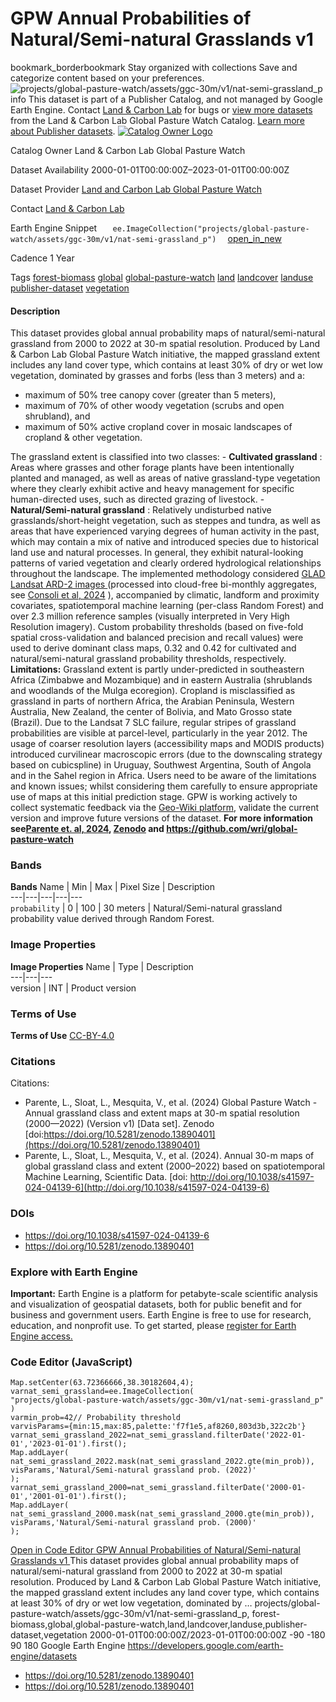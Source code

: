  
#  GPW Annual Probabilities of Natural/Semi-natural Grasslands v1 
bookmark_borderbookmark Stay organized with collections  Save and categorize content based on your preferences. 
![projects/global-pasture-watch/assets/ggc-30m/v1/nat-semi-grassland_p](https://developers.google.com/earth-engine/datasets/images/global-pasture-watch/projects_global-pasture-watch_assets_ggc-30m_v1_nat-semi-grassland_p_sample.png)
info
This dataset is part of a Publisher Catalog, and not managed by Google Earth Engine. Contact [Land & Carbon Lab](https://landcarbonlab.org/subscribe) for bugs or [view more datasets](https://developers.google.com/earth-engine/datasets/publisher/global-pasture-watch) from the Land & Carbon Lab Global Pasture Watch Catalog. [Learn more about Publisher datasets](https://developers.google.com/earth-engine/datasets/publisher). 
[ ![Catalog Owner Logo](https://developers.google.com/static/earth-engine/datasets/logos/global-pasture-watch_logo.png) ](https://landcarbonlab.org/data/global-grassland-and-livestock-monitoring) 

Catalog Owner
    Land & Carbon Lab Global Pasture Watch 

Dataset Availability
    2000-01-01T00:00:00Z–2023-01-01T00:00:00Z 

Dataset Provider
     [ Land and Carbon Lab Global Pasture Watch ](https://landcarbonlab.org/data/global-grassland-and-livestock-monitoring) 

Contact
    [Land & Carbon Lab](https://landcarbonlab.org/subscribe) 

Earth Engine Snippet
     `    ee.ImageCollection("projects/global-pasture-watch/assets/ggc-30m/v1/nat-semi-grassland_p")   ` [ open_in_new ](https://code.earthengine.google.com/?scriptPath=Examples:Datasets/global-pasture-watch/projects_global-pasture-watch_assets_ggc-30m_v1_nat-semi-grassland_p) 

Cadence
    1 Year 

Tags
     [forest-biomass](https://developers.google.com/earth-engine/datasets/tags/forest-biomass) [global](https://developers.google.com/earth-engine/datasets/tags/global) [global-pasture-watch](https://developers.google.com/earth-engine/datasets/tags/global-pasture-watch) [land](https://developers.google.com/earth-engine/datasets/tags/land) [landcover](https://developers.google.com/earth-engine/datasets/tags/landcover) [landuse](https://developers.google.com/earth-engine/datasets/tags/landuse) [publisher-dataset](https://developers.google.com/earth-engine/datasets/tags/publisher-dataset) [vegetation](https://developers.google.com/earth-engine/datasets/tags/vegetation)
#### Description
This dataset provides global annual probability maps of natural/semi-natural grassland from 2000 to 2022 at 30-m spatial resolution. Produced by Land & Carbon Lab Global Pasture Watch initiative, the mapped grassland extent includes any land cover type, which contains at least 30% of dry or wet low vegetation, dominated by grasses and forbs (less than 3 meters) and a:
  * maximum of 50% tree canopy cover (greater than 5 meters),
  * maximum of 70% of other woody vegetation (scrubs and open shrubland), and
  * maximum of 50% active cropland cover in mosaic landscapes of cropland & other vegetation.


The grassland extent is classified into two classes: - **Cultivated grassland** : Areas where grasses and other forage plants have been intentionally planted and managed, as well as areas of native grassland-type vegetation where they clearly exhibit active and heavy management for specific human-directed uses, such as directed grazing of livestock. - **Natural/Semi-natural grassland** : Relatively undisturbed native grasslands/short-height vegetation, such as steppes and tundra, as well as areas that have experienced varying degrees of human activity in the past, which may contain a mix of native and introduced species due to historical land use and natural processes. In general, they exhibit natural-looking patterns of varied vegetation and clearly ordered hydrological relationships throughout the landscape.
The implemented methodology considered [GLAD Landsat ARD-2 images ](https://glad.umd.edu/ard) (processed into cloud-free bi-monthly aggregates, see [Consoli et al, 2024](https://doi.org/10.7717/peerj.18585) ), accompanied by climatic, landform and proximity covariates, spatiotemporal machine learning (per-class Random Forest) and over 2.3 million reference samples (visually interpreted in Very High Resolution imagery). Custom probability thresholds (based on five-fold spatial cross-validation and balanced precision and recall values) were used to derive dominant class maps, 0.32 and 0.42 for cultivated and natural/semi-natural grassland probability thresholds, respectively.
**Limitations:** Grassland extent is partly under-predicted in southeastern Africa (Zimbabwe and Mozambique) and in eastern Australia (shrublands and woodlands of the Mulga ecoregion). Cropland is misclassified as grassland in parts of northern Africa, the Arabian Peninsula, Western Australia, New Zealand, the center of Bolivia, and Mato Grosso state (Brazil). Due to the Landsat 7 SLC failure, regular stripes of grassland probabilities are visible at parcel-level, particularly in the year 2012. The usage of coarser resolution layers (accessibility maps and MODIS products) introduced curvilinear macroscopic errors (due to the downscaling strategy based on cubicspline) in Uruguay, Southwest Argentina, South of Angola and in the Sahel region in Africa. Users need to be aware of the limitations and known issues; whilst considering them carefully to ensure appropriate use of maps at this initial prediction stage. GPW is working actively to collect systematic feedback via the [Geo-Wiki platform](https://www.geo-wiki.org), validate the current version and improve future versions of the dataset.
**For more information see[Parente et. al, 2024](http://doi.org/10.1038/s41597-024-04139-6), [Zenodo](https://zenodo.org/records/13890401) and <https://github.com/wri/global-pasture-watch>**
### Bands
**Bands**
Name | Min | Max | Pixel Size | Description  
---|---|---|---|---  
`probability` |  0  |  100  |  30 meters  | Natural/Semi-natural grassland probability value derived through Random Forest.  
### Image Properties
**Image Properties**
Name | Type | Description  
---|---|---  
version | INT | Product version  
### Terms of Use
**Terms of Use**
[CC-BY-4.0](https://spdx.org/licenses/CC-BY-4.0.html)
### Citations
Citations:
  * Parente, L., Sloat, L., Mesquita, V., et al. (2024) Global Pasture Watch - Annual grassland class and extent maps at 30-m spatial resolution (2000—2022) (Version v1) [Data set]. Zenodo [doi:https://doi.org/10.5281/zenodo.13890401](https://doi.org/10.5281/zenodo.13890401)
  * Parente, L., Sloat, L., Mesquita, V., et al. (2024). Annual 30-m maps of global grassland class and extent (2000–2022) based on spatiotemporal Machine Learning, Scientific Data. [doi: http://doi.org/10.1038/s41597-024-04139-6](http://doi.org/10.1038/s41597-024-04139-6)


### DOIs
  * [ https://doi.org/10.1038/s41597-024-04139-6 ](https://doi.org/10.1038/s41597-024-04139-6)
  * [ https://doi.org/10.5281/zenodo.13890401 ](https://doi.org/10.5281/zenodo.13890401)


### Explore with Earth Engine
**Important:** Earth Engine is a platform for petabyte-scale scientific analysis and visualization of geospatial datasets, both for public benefit and for business and government users. Earth Engine is free to use for research, education, and nonprofit use. To get started, please [register for Earth Engine access.](https://console.cloud.google.com/earth-engine)
### Code Editor (JavaScript)
```
Map.setCenter(63.72366666,38.30182604,4);
varnat_semi_grassland=ee.ImageCollection(
"projects/global-pasture-watch/assets/ggc-30m/v1/nat-semi-grassland_p"
)
varmin_prob=42// Probability threshold
varvisParams={min:15,max:85,palette:'f7f1e5,af8260,803d3b,322c2b'}
varnat_semi_grassland_2022=nat_semi_grassland.filterDate('2022-01-01','2023-01-01').first();
Map.addLayer(
nat_semi_grassland_2022.mask(nat_semi_grassland_2022.gte(min_prob)),
visParams,'Natural/Semi-natural grassland prob. (2022)'
);
varnat_semi_grassland_2000=nat_semi_grassland.filterDate('2000-01-01','2001-01-01').first();
Map.addLayer(
nat_semi_grassland_2000.mask(nat_semi_grassland_2000.gte(min_prob)),
visParams,'Natural/Semi-natural grassland prob. (2000)'
);
```
[ Open in Code Editor ](https://code.earthengine.google.com/?scriptPath=Examples:Datasets/global-pasture-watch/projects_global-pasture-watch_assets_ggc-30m_v1_nat-semi-grassland_p)
[ GPW Annual Probabilities of Natural/Semi-natural Grasslands v1 ](https://developers.google.com/earth-engine/datasets/catalog/projects_global-pasture-watch_assets_ggc-30m_v1_nat-semi-grassland_p)
This dataset provides global annual probability maps of natural/semi-natural grassland from 2000 to 2022 at 30-m spatial resolution. Produced by Land & Carbon Lab Global Pasture Watch initiative, the mapped grassland extent includes any land cover type, which contains at least 30% of dry or wet low vegetation, dominated by …
projects/global-pasture-watch/assets/ggc-30m/v1/nat-semi-grassland_p, forest-biomass,global,global-pasture-watch,land,landcover,landuse,publisher-dataset,vegetation 
2000-01-01T00:00:00Z/2023-01-01T00:00:00Z
-90 -180 90 180 
Google Earth Engine
https://developers.google.com/earth-engine/datasets
  * [ https://doi.org/10.5281/zenodo.13890401 ](https://doi.org/https://landcarbonlab.org/data/global-grassland-and-livestock-monitoring)
  * [ https://doi.org/10.5281/zenodo.13890401 ](https://doi.org/https://developers.google.com/earth-engine/datasets/catalog/projects_global-pasture-watch_assets_ggc-30m_v1_nat-semi-grassland_p)


